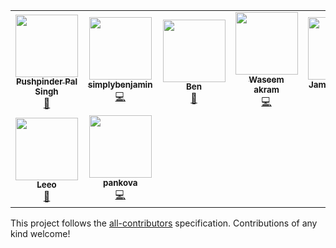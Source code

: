 <!-- ALL-CONTRIBUTORS-LIST:START - Do not remove or modify this section -->
<!-- prettier-ignore-start -->
<!-- markdownlint-disable -->
<table>
  <tr>
    <td align="center"><a href="http://pushpinderpalsingh.com"><img src="https://avatars3.githubusercontent.com/u/47032662?v=4" width="100px;" alt=""/><br /><sub><b>Pushpinder Pal Singh</b></sub></a><br /><a href="#maintenance-pushpinderpalsingh" title="Maintenance">🚧</a></td>
    <td align="center"><a href="https://github.com/brainboxdeveloper"><img src="https://avatars3.githubusercontent.com/u/51957344?v=4" width="100px;" alt=""/><br /><sub><b>simplybenjamin</b></sub></a><br /><a href="https://github.com/pushpinderpalsingh/SpaceDash/commits?author=brainboxdeveloper" title="Code">💻</a></td>
    <td align="center"><a href="https://github.com/clarkeben"><img src="https://avatars1.githubusercontent.com/u/40464267?v=4" width="100px;" alt=""/><br /><sub><b>Ben</b></sub></a><br /><a href="https://github.com/pushpinderpalsingh/SpaceDash/commits?author=clarkeben" title="Documentation">📖</a></td>
    <td align="center"><a href="https://dvlper.in"><img src="https://avatars3.githubusercontent.com/u/12982964?v=4" width="100px;" alt=""/><br /><sub><b>Waseem akram</b></sub></a><br /><a href="https://github.com/pushpinderpalsingh/SpaceDash/commits?author=devwaseem" title="Code">💻</a></td>
    <td align="center"><a href="https://github.com/jamie-brannan"><img src="https://avatars1.githubusercontent.com/u/38720242?v=4" width="100px;" alt=""/><br /><sub><b>Jamie Brannan</b></sub></a><br /><a href="https://github.com/pushpinderpalsingh/SpaceDash/commits?author=jamie-brannan" title="Code">💻</a> <a href="https://github.com/pushpinderpalsingh/SpaceDash/commits?author=jamie-brannan" title="Documentation">📖</a></td>
    <td align="center"><a href="https://shubham0812.github.io"><img src="https://avatars3.githubusercontent.com/u/19903539?v=4" width="100px;" alt=""/><br /><sub><b>Shubham Kr. Singh</b></sub></a><br /><a href="#design-Shubham0812" title="Design">🎨</a></td>
    <td align="center"><a href="https://www.linkedin.com/in/archit-gupta-2a7859193/"><img src="https://avatars0.githubusercontent.com/u/52240360?v=4" width="100px;" alt=""/><br /><sub><b>Archit Gupta</b></sub></a><br /><a href="https://github.com/pushpinderpalsingh/SpaceDash/commits?author=rarchitgupta" title="Documentation">📖</a></td>
  </tr>
  <tr>
    <td align="center"><a href="https://github.com/M1zz"><img src="https://avatars3.githubusercontent.com/u/12761948?v=4" width="100px;" alt=""/><br /><sub><b>Leeo</b></sub></a><br /><a href="#design-M1zz" title="Design">🎨</a></td>
    <td align="center"><a href="https://github.com/pankova"><img src="https://avatars0.githubusercontent.com/u/7028613?v=4" width="100px;" alt=""/><br /><sub><b>pankova</b></sub></a><br /><a href="https://github.com/pushpinderpalsingh/SpaceDash/commits?author=pankova" title="Code">💻</a></td>
  </tr>
</table>

<!-- markdownlint-enable -->
<!-- prettier-ignore-end -->
<!-- ALL-CONTRIBUTORS-LIST:END -->
This project follows the [all-contributors](https://github.com/kentcdodds/all-contributors) specification. Contributions of any kind welcome!
